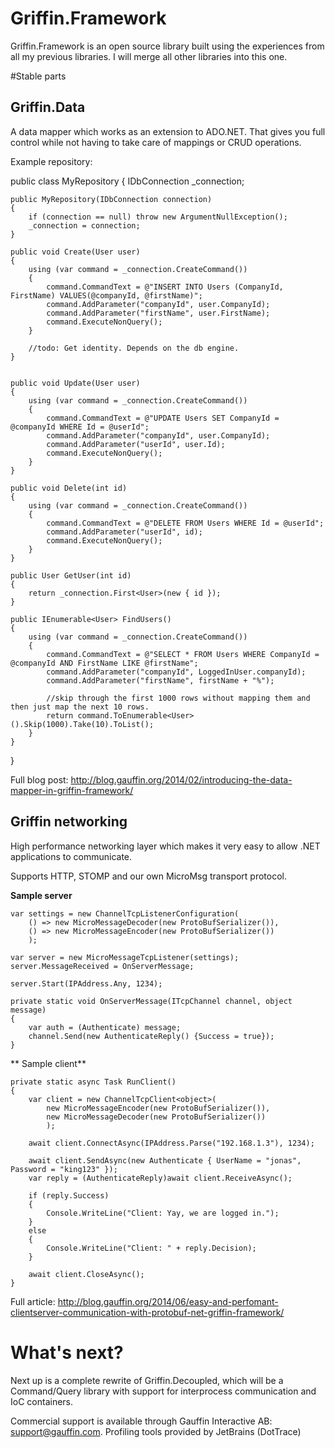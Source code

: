 Griffin.Framework
=================

Griffin.Framework is an open source library built using the experiences from all my previous libraries. I will merge all other libraries into this one. 


#Stable parts

## Griffin.Data

A data mapper which works as an extension to ADO.NET. That gives you full control while not having to take care of mappings or CRUD operations.

Example repository:

public class MyRepository
{
    IDbConnection _connection;
     
    public MyRepository(IDbConnection connection)
    {
        if (connection == null) throw new ArgumentNullException();
        _connection = connection;
    }
	
    public void Create(User user)
    {
        using (var command = _connection.CreateCommand())
        {
            command.CommandText = @"INSERT INTO Users (CompanyId, FirstName) VALUES(@companyId, @firstName)";
            command.AddParameter("companyId", user.CompanyId);
            command.AddParameter("firstName", user.FirstName);
            command.ExecuteNonQuery();
        }
          
        //todo: Get identity. Depends on the db engine.
    }
 
 
    public void Update(User user)
    {
        using (var command = _connection.CreateCommand())
        {
            command.CommandText = @"UPDATE Users SET CompanyId = @companyId WHERE Id = @userId";
            command.AddParameter("companyId", user.CompanyId);
            command.AddParameter("userId", user.Id);
            command.ExecuteNonQuery();
        }
    }
 
    public void Delete(int id)
    {
        using (var command = _connection.CreateCommand())
        {
            command.CommandText = @"DELETE FROM Users WHERE Id = @userId";
            command.AddParameter("userId", id);
            command.ExecuteNonQuery();
        }
    }	
 
    public User GetUser(int id)
    {
        return _connection.First<User>(new { id });
    }
	
	public IEnumerable<User> FindUsers()
	{
		using (var command = _connection.CreateCommand())
		{
			command.CommandText = @"SELECT * FROM Users WHERE CompanyId = @companyId AND FirstName LIKE @firstName";
			command.AddParameter("companyId", LoggedInUser.companyId);
			command.AddParameter("firstName", firstName + "%");
			
			//skip through the first 1000 rows without mapping them and then just map the next 10 rows.
			return command.ToEnumerable<User>().Skip(1000).Take(10).ToList();
		}
	}
	
}

Full blog post: http://blog.gauffin.org/2014/02/introducing-the-data-mapper-in-griffin-framework/

## Griffin networking

High performance networking layer which makes it very easy to allow .NET applications to communicate.

Supports HTTP, STOMP and our own MicroMsg transport protocol.

**Sample server**

	var settings = new ChannelTcpListenerConfiguration(
		() => new MicroMessageDecoder(new ProtoBufSerializer()),
		() => new MicroMessageEncoder(new ProtoBufSerializer())
		);
	 
	var server = new MicroMessageTcpListener(settings);
	server.MessageReceived = OnServerMessage;
	 
	server.Start(IPAddress.Any, 1234);

	private static void OnServerMessage(ITcpChannel channel, object message)
	{
		var auth = (Authenticate) message;
		channel.Send(new AuthenticateReply() {Success = true});
	}

** Sample client**

	private static async Task RunClient()
	{
		var client = new ChannelTcpClient<object>(
			new MicroMessageEncoder(new ProtoBufSerializer()),
			new MicroMessageDecoder(new ProtoBufSerializer())
			);
	 
		await client.ConnectAsync(IPAddress.Parse("192.168.1.3"), 1234);
	 
		await client.SendAsync(new Authenticate { UserName = "jonas", Password = "king123" });
		var reply = (AuthenticateReply)await client.ReceiveAsync();
	 
		if (reply.Success)
		{
			Console.WriteLine("Client: Yay, we are logged in.");
		}
		else
		{
			Console.WriteLine("Client: " + reply.Decision);
		}
	 
		await client.CloseAsync();
	}
	
Full article: http://blog.gauffin.org/2014/06/easy-and-perfomant-clientserver-communication-with-protobuf-net-griffin-framework/

# What's next?

Next up is a complete rewrite of Griffin.Decoupled, which will be a Command/Query library with support for interprocess communication and IoC containers.

Commercial support is available through Gauffin Interactive AB: support@gauffin.com.
Profiling tools provided by JetBrains (DotTrace)

